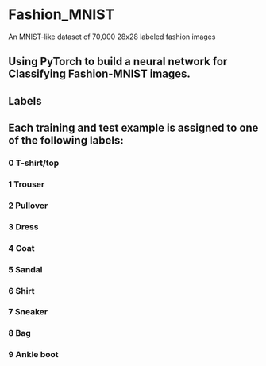# Fashion_MNIST
An MNIST-like dataset of 70,000 28x28 labeled fashion images

## Using PyTorch to build a neural network for  Classifying Fashion-MNIST images.
## Labels

## Each training and test example is assigned to one of the following labels:

### 0 T-shirt/top
### 1 Trouser
### 2 Pullover
### 3 Dress
### 4 Coat
### 5 Sandal
### 6 Shirt
### 7 Sneaker
### 8 Bag
### 9 Ankle boot
